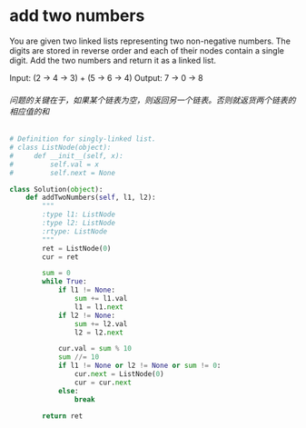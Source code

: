 # add two numbers

You are given two linked lists representing two non-negative numbers. The digits are stored in reverse order and each of their nodes contain a single digit. Add the two numbers and return it as a linked list.

Input: (2 -> 4 -> 3) + (5 -> 6 -> 4)
Output: 7 -> 0 -> 8

###### 问题的关键在于，如果某个链表为空，则返回另一个链表。否则就返货两个链表的相应值的和

```python
# Definition for singly-linked list.
# class ListNode(object):
#     def __init__(self, x):
#         self.val = x
#         self.next = None

class Solution(object):
    def addTwoNumbers(self, l1, l2):
        """
        :type l1: ListNode
        :type l2: ListNode
        :rtype: ListNode
        """
        ret = ListNode(0)
        cur = ret

        sum = 0
        while True:
            if l1 != None:
                sum += l1.val
                l1 = l1.next
            if l2 != None:
                sum += l2.val
                l2 = l2.next

            cur.val = sum % 10
            sum //= 10
            if l1 != None or l2 != None or sum != 0:
                cur.next = ListNode(0)
                cur = cur.next
            else:
                break

        return ret
```
